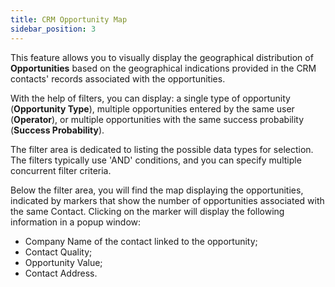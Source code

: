 ```yaml
---
title: CRM Opportunity Map
sidebar_position: 3
---
```


This feature allows you to visually display the geographical distribution of **Opportunities** based on the geographical indications provided in the CRM contacts' records associated with the opportunities.

With the help of filters, you can display: a single type of opportunity (**Opportunity Type**), multiple opportunities entered by the same user (**Operator**), or multiple opportunities with the same success probability (**Success Probability**).

The filter area is dedicated to listing the possible data types for selection. The filters typically use 'AND' conditions, and you can specify multiple concurrent filter criteria.

Below the filter area, you will find the map displaying the opportunities, indicated by markers that show the number of opportunities associated with the same Contact. Clicking on the marker will display the following information in a popup window:

- Company Name of the contact linked to the opportunity;
- Contact Quality;
- Opportunity Value;
- Contact Address.